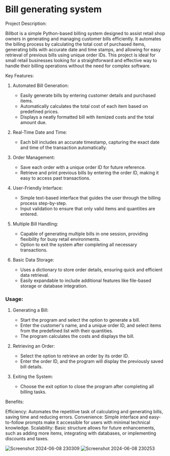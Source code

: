 # Bill generating system
Project Description: 

Billbot is a simple Python-based billing system designed to assist retail shop owners in generating and managing customer bills efficiently. It automates the billing process by calculating the total cost of purchased items, generating bills with accurate date and time stamps, and allowing for easy retrieval of previous bills using unique order IDs. This project is ideal for small retail businesses looking for a straightforward and effective way to handle their billing operations without the need for complex software.

Key Features:

1. Automated Bill Generation:
   - Easily generate bills by entering customer details and purchased items.
   - Automatically calculates the total cost of each item based on predefined prices.
   - Displays a neatly formatted bill with itemized costs and the total amount due.

2. Real-Time Date and Time:
   - Each bill includes an accurate timestamp, capturing the exact date and time of the transaction automatically.

3. Order Management:
   - Save each order with a unique order ID for future reference.
   - Retrieve and print previous bills by entering the order ID, making it easy to access past transactions.

4. User-Friendly Interface:
   - Simple text-based interface that guides the user through the billing process step-by-step.
   - Input validation to ensure that only valid items and quantities are entered.

5. Multiple Bill Handling:
   - Capable of generating multiple bills in one session, providing flexibility for busy retail environments.
   - Option to exit the system after completing all necessary transactions.

6. Basic Data Storage:
   - Uses a dictionary to store order details, ensuring quick and efficient data retrieval.
   - Easily expandable to include additional features like file-based storage or database integration.

### Usage:

1. Generating a Bill:
   - Start the program and select the option to generate a bill.
   - Enter the customer's name, and a unique order ID, and select items from the predefined list with their quantities.
   - The program calculates the costs and displays the bill.

2. Retrieving an Order:
   - Select the option to retrieve an order by its order ID.
   - Enter the order ID, and the program will display the previously saved bill details.

3. Exiting the System:
   - Choose the exit option to close the program after completing all billing tasks.

Benefits:

Efficiency: Automates the repetitive task of calculating and generating bills, saving time and reducing errors.
Convenience: Simple interface and easy-to-follow prompts make it accessible for users with minimal technical knowledge.
Scalability: Basic structure allows for future enhancements, such as adding more items, integrating with databases, or implementing discounts and taxes.

![Screenshot 2024-06-08 230309](https://github.com/abhishek2001kene/Bill-Generating-System/assets/148790300/050f7417-bad3-4dbf-85c5-179ca082d3de)
![Screenshot 2024-06-08 230253](https://github.com/abhishek2001kene/Bill-Generating-System/assets/148790300/b13b10f1-679a-4949-b22a-592f3498741d)
